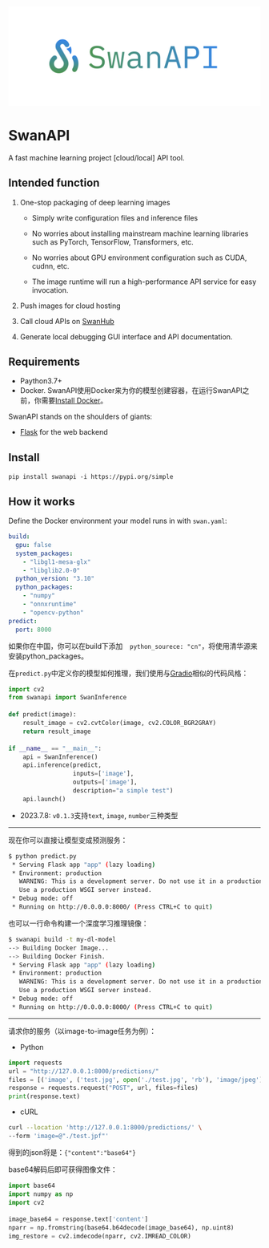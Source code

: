 <div align="center">
<img src="assets/logo.png" width="600">
</div>

# SwanAPI

A fast machine learning project [cloud/local] API tool.

## Intended function

1. One-stop packaging of deep learning images

   - Simply write configuration files and inference files

   - No worries about installing mainstream machine learning libraries such as PyTorch, TensorFlow, Transformers, etc.

   - No worries about GPU environment configuration such as CUDA, cudnn, etc.

   - The image runtime will run a high-performance API service for easy invocation.

2. Push images for cloud hosting

3. Call cloud APIs on [SwanHub](https://swanhub.co/)
4. Generate local debugging GUI interface and API documentation.

## Requirements

- Paython3.7+
- Docker. SwanAPI使用Docker来为你的模型创建容器，在运行SwanAPI之前，你需要[Install Docker](https://docs.docker.com/get-docker/)。

SwanAPI stands on the shoulders of giants:

- [Flask](https://github.com/pallets/flask) for the web backend

## Install

```
pip install swanapi -i https://pypi.org/simple
```

## How it works

Define the Docker environment your model runs in with `swan.yaml`:

```yaml
build:
  gpu: false
  system_packages:
    - "libgl1-mesa-glx"
    - "libglib2.0-0"
  python_version: "3.10"
  python_packages:
    - "numpy"
    - "onnxruntime"
    - "opencv-python"
predict:
  port: 8000
```

如果你在中国，你可以在build下添加`  python_sourece: "cn"`，将使用清华源来安装python_packages。

在`predict.py`中定义你的模型如何推理，我们使用与[Gradio](https://github.com/gradio-app/gradio)相似的代码风格：

```python
import cv2
from swanapi import SwanInference

def predict(image):
    result_image = cv2.cvtColor(image, cv2.COLOR_BGR2GRAY)
    return result_image

if __name__ == "__main__":
    api = SwanInference()
    api.inference(predict,
                  inputs=['image'],
                  outputs=['image'],
                  description="a simple test")
    api.launch()
```

- 2023.7.8:  `v0.1.3`支持`text`, `image`, `number`三种类型

---

现在你可以直接让模型变成预测服务：

```bash
$ python predict.py
 * Serving Flask app "app" (lazy loading)
 * Environment: production
   WARNING: This is a development server. Do not use it in a production deployment.
   Use a production WSGI server instead.
 * Debug mode: off
 * Running on http://0.0.0.0:8000/ (Press CTRL+C to quit)
```

也可以一行命令构建一个深度学习推理镜像：

```bash
$ swanapi build -t my-dl-model
--> Building Docker Image...
--> Building Docker Finish.
 * Serving Flask app "app" (lazy loading)
 * Environment: production
   WARNING: This is a development server. Do not use it in a production deployment.
   Use a production WSGI server instead.
 * Debug mode: off
 * Running on http://0.0.0.0:8000/ (Press CTRL+C to quit)
```

---

请求你的服务（以image-to-image任务为例）：

- Python

```python
import requests
url = "http://127.0.0.1:8000/predictions/"
files = [('image', ('test.jpg', open('./test.jpg', 'rb'), 'image/jpeg'))]
response = requests.request("POST", url, files=files)
print(response.text)
```

- cURL

```bash
curl --location 'http://127.0.0.1:8000/predictions/' \
--form 'image=@"./test.jpf"'
```

得到的json将是：`{"content":"base64"}`

base64解码后即可获得图像文件：

```python
import base64
import numpy as np
import cv2

image_base64 = response.text['content']
nparr = np.fromstring(base64.b64decode(image_base64), np.uint8)
img_restore = cv2.imdecode(nparr, cv2.IMREAD_COLOR)
```

